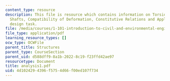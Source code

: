 ```yaml
---
content_type: resource
description: This file is resource which contains information on Torsion of Circular
  Shafts, Compatibility of Deformation, Constitutive Relations and Application to
  design task.
file: /media/courses/1-101-introduction-to-civil-and-environmental-engineering-design-i-fall-2006/4d1024294396f5754d66f00ed107f734_analysis1.pdf
file_type: application/pdf
learning_resource_types: []
ocw_type: OCWFile
parent_title: Structures
parent_type: CourseSection
parent_uid: d588dff9-8a1b-2022-8c19-f23ffd42ae97
resourcetype: Document
title: analysis1.pdf
uid: 4d102429-4396-f575-4d66-f00ed107f734
---
```

